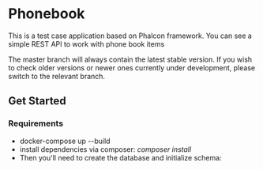 # Phonebook 

This is a test case application based on Phalcon framework. You can see a simple REST API to work with phone book items 

The master branch will always contain the latest stable version.
If you wish to check older versions or newer ones currently under development, please switch to the relevant branch.

## Get Started

### Requirements

* docker-compose up --build
* install dependencies via composer: *composer install*
* Then you'll need to create the database and initialize schema:
